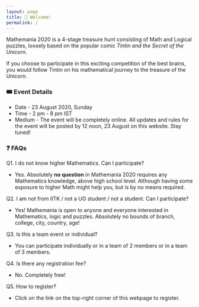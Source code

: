 ```yaml
---
layout: page
title: 👋 Welcome!  
permalink: /
---
```


Mathemania 2020 is a 4-stage treasure hunt consisting of Math and Logical puzzles, loosely based on the popular comic *Tintin and the Secret of the Unicorn*.

If you choose to participate in this exciting competition of the best brains, you would follow Tintin on his mathematical journey to the treasure of the Unicorn.

### 🎟️ Event Details
* Date - 23 August 2020, Sunday
* Time - 2 pm - 8 pm IST
* Medium - The event will be completely online. All updates and rules for the event will be posted by 12 noon, 23 August on this website. Stay tuned!

### ❓ FAQs
Q1. I do not know higher Mathematics. Can I participate?

* Yes. Absolutely **no question** in Mathemania 2020 requires any Mathematics knowledge, above high school level. Although having some exposure to higher Math might help you, but is by no means required. 

Q2. I am not from IITK / not a UG student / not a student. Can I participate?

* Yes! Mathemania is open to anyone and everyone interested in Mathematics, logic and puzzles. Absolutely no bounds of branch, college, city, country, age!

Q3. Is this a team event or individual?

* You can participate individually or in a team of 2 members or in a team of 3 members. 

Q4. Is there any registration fee?

* No. Completely free!

Q5. How to register?

* Click on the link on the top-right corner of this webpage to register. 
